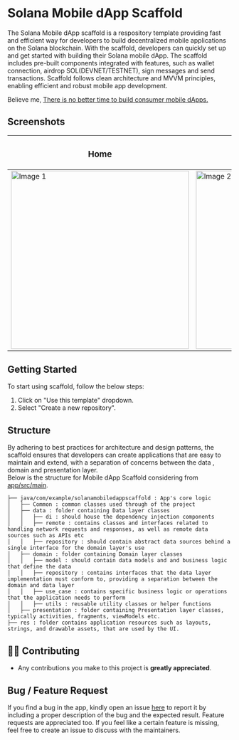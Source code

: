 # Solana Mobile dApp Scaffold
The Solana Mobile dApp scaffold is a respository template providing fast and efficient way for developers to build decentralized mobile applications on the Solana blockchain. With the scaffold, developers can quickly set up and get started with building their Solana mobile dApp. The scaffold includes pre-built components integrated with features, such as wallet connection, airdrop SOL(DEVNET/TESTNET), sign messages and send transactions.
Scaffold follows clean architecture and MVVM principles, enabling efficient and robust mobile app development.

Believe me, [There is no better time to build consumer mobile dApps.](https://twitter.com/intent/tweet?text=There%20is%20no%20better%20time%20to%20build%20consumer%20mobile%20dApps.%0a%0aStart%20building%3A%20&url=https%3A%2F%2Fgithub.com%2Fcdhiraj40%2Fmobile-dapp-scaffold%2F)

## Screenshots

<table>
  <thead>
    <tr>
      <th><h3>Home</h3></th>
      <th><h3>Dashboard</h3></th>
    </tr>
  </thead>
  <tbody>
  <tr>
    <td><img src="https://user-images.githubusercontent.com/75211982/232579436-c54da8e8-ee31-465c-a921-9227bedc34c0.png" alt="Image 1" width="400"></td>
    <td><img src="https://user-images.githubusercontent.com/75211982/232579459-c5858817-52bb-4382-9d77-4cd989cdc860.png" alt="Image 2" width="400"></td>
  </tr>
    </tbody>
</table>

## Getting Started 

To start using scaffold, follow the below steps:
1. Click on "Use this template" dropdown.
2. Select "Create a new repository".

## Structure

By adhering to best practices for architecture and design patterns, the scaffold ensures that developers can create applications that are easy to maintain and extend, with a separation of concerns between the data , domain and presentation layer.<br/>Below is the structure for Mobile dApp Scaffold considering from [app/src/main](https://github.com/cdhiraj40/mobile-dapp-scaffold/tree/main/app/src/main).
```
├── java/com/example/solanamobiledappscaffold : App's core logic
│   ├── Common : common classes used through of the project
│   ├── data : folder containing Data layer classes
│   │   ├── di : should house the dependency injection components
│   │   ├── remote : contains classes and interfaces related to handling network requests and responses, as well as remote data sources such as APIs etc
│   │   ├── repository : should contain abstract data sources behind a single interface for the domain layer's use
│   ├── domain : folder containing Domain layer classes
│   │   ├── model : should contain data models and and business logic that define the data
│   │   ├── repository : contains interfaces that the data layer implementation must conform to, providing a separation between the domain and data layer
│   │   ├── use_case : contains specific business logic or operations that the application needs to perform
│   │   ├── utils : reusable utility classes or helper functions
│   ├── presentation : folder containing Presentation layer classes, typically activities, fragments, viewModels etc.
├── res : folder contains application resources such as layouts, strings, and drawable assets, that are used by the UI. 
```


## 👨‍💻 Contributing

- Any contributions you make to this project is **greatly appreciated**.

## Bug / Feature Request

If you find a bug in the app, kindly open an issue [here](https://github.com/cdhiraj40/mobile-dapp-scaffold/issues/new) to report it by
including a proper description of the bug and the expected result. Feature requests are appreciated too. If you feel like a certain feature is missing, feel free to create an issue to discuss with the maintainers.
